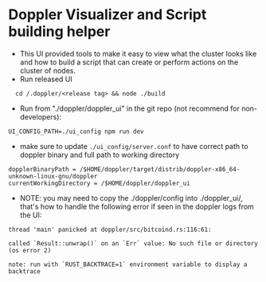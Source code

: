 # Doppler Visualizer and Script building helper
- This UI provided tools to make it easy to view what the cluster looks like and how to build a script that can create or perform actions on the cluster of nodes.
- Run released UI
```
  cd /.doppler/<release tag> && node ./build
```

- Run from "./doppler/doppler_ui" in the git repo (not recommend for non-developers):
```
UI_CONFIG_PATH=./ui_config npm run dev
```
- make sure to update `./ui_config/server.conf` to have correct path to doppler binary and full path to working directory
```
dopplerBinaryPath = /$HOME/doppler/target/distrib/doppler-x86_64-unknown-linux-gnu/doppler
currentWorkingDirectory = /$HOME/doppler/doppler_ui
```
- NOTE: you may need to copy the ./doppler/config into ./doppler_ui/, that's how to handle the following error if seen in the doppler logs from the UI:
```
thread 'main' panicked at doppler/src/bitcoind.rs:116:61:

called `Result::unwrap()` on an `Err` value: No such file or directory (os error 2)

note: run with `RUST_BACKTRACE=1` environment variable to display a backtrace
```
